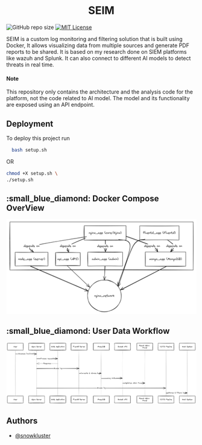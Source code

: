 <h1 align="center">SEIM</h1> 

![GitHub repo size](https://img.shields.io/github/repo-size/snowkluster/SEIM)  [![MIT License](https://img.shields.io/badge/License-MIT-green.svg)](https://choosealicense.com/licenses/mit/)


SEIM is a custom log monitoring and filtering solution that is built using Docker, It allows visualizing data from multiple sources and generate PDF reports to be shared. It is based on my research done on SIEM platforms like wazuh and Splunk. It can also connect to different AI models to detect threats in real time.

#### Note
This repository only contains the architecture and the analysis code for the platform, not the code related to AI model. The model and its functionality are exposed using an API endpoint.

## Deployment

To deploy this project run

```bash
  bash setup.sh
```
OR

```sh
chmod +X setup.sh \
./setup.sh
```

<h2 id="scenario1"> :small_blue_diamond: Docker Compose OverView</h2>
<img alt="compose.yml" src="images/Compose.yml.png" />

<h2 id="scenario1"> :small_blue_diamond: User Data Workflow</h2>

<img alt="workflow" src="images/workflow.png" />



## Authors

- [@snowkluster](https://github.com/snowkluster) 

